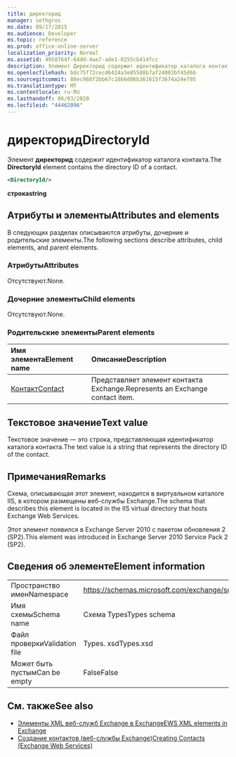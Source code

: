 ```yaml
---
title: директорид
manager: sethgros
ms.date: 09/17/2015
ms.audience: Developer
ms.topic: reference
ms.prod: office-online-server
localization_priority: Normal
ms.assetid: 4958764f-64dd-4ae7-ade1-0255cb414fcc
description: Элемент Директорид содержит идентификатор каталога контакта.
ms.openlocfilehash: bdc75f72cecd6424a3e85588b7af24003bf45d6b
ms.sourcegitcommit: 88ec988f2bb67c1866d06b361615f3674a24e795
ms.translationtype: MT
ms.contentlocale: ru-RU
ms.lasthandoff: 06/03/2020
ms.locfileid: "44462096"
---
```

# <a name="directoryid"></a><span data-ttu-id="48839-103">директорид</span><span class="sxs-lookup"><span data-stu-id="48839-103">DirectoryId</span></span>

<span data-ttu-id="48839-104">Элемент **директорид** содержит идентификатор каталога контакта.</span><span class="sxs-lookup"><span data-stu-id="48839-104">The **DirectoryId** element contains the directory ID of a contact.</span></span> 
  
```XML
<DirectoryId/>
```

 <span data-ttu-id="48839-105">**строка**</span><span class="sxs-lookup"><span data-stu-id="48839-105">**string**</span></span>
## <a name="attributes-and-elements"></a><span data-ttu-id="48839-106">Атрибуты и элементы</span><span class="sxs-lookup"><span data-stu-id="48839-106">Attributes and elements</span></span>

<span data-ttu-id="48839-107">В следующих разделах описываются атрибуты, дочерние и родительские элементы.</span><span class="sxs-lookup"><span data-stu-id="48839-107">The following sections describe attributes, child elements, and parent elements.</span></span>
  
### <a name="attributes"></a><span data-ttu-id="48839-108">Атрибуты</span><span class="sxs-lookup"><span data-stu-id="48839-108">Attributes</span></span>

<span data-ttu-id="48839-109">Отсутствуют.</span><span class="sxs-lookup"><span data-stu-id="48839-109">None.</span></span>
  
### <a name="child-elements"></a><span data-ttu-id="48839-110">Дочерние элементы</span><span class="sxs-lookup"><span data-stu-id="48839-110">Child elements</span></span>

<span data-ttu-id="48839-111">Отсутствуют.</span><span class="sxs-lookup"><span data-stu-id="48839-111">None.</span></span>
  
### <a name="parent-elements"></a><span data-ttu-id="48839-112">Родительские элементы</span><span class="sxs-lookup"><span data-stu-id="48839-112">Parent elements</span></span>

|<span data-ttu-id="48839-113">**Имя элемента**</span><span class="sxs-lookup"><span data-stu-id="48839-113">**Element name**</span></span>|<span data-ttu-id="48839-114">**Описание**</span><span class="sxs-lookup"><span data-stu-id="48839-114">**Description**</span></span>|
|:-----|:-----|
|[<span data-ttu-id="48839-115">Контакт</span><span class="sxs-lookup"><span data-stu-id="48839-115">Contact</span></span>](contact.md) <br/> |<span data-ttu-id="48839-116">Представляет элемент контакта Exchange.</span><span class="sxs-lookup"><span data-stu-id="48839-116">Represents an Exchange contact item.</span></span>  <br/> |
   
## <a name="text-value"></a><span data-ttu-id="48839-117">Текстовое значение</span><span class="sxs-lookup"><span data-stu-id="48839-117">Text value</span></span>

<span data-ttu-id="48839-118">Текстовое значение — это строка, представляющая идентификатор каталога контакта.</span><span class="sxs-lookup"><span data-stu-id="48839-118">The text value is a string that represents the directory ID of the contact.</span></span>
  
## <a name="remarks"></a><span data-ttu-id="48839-119">Примечания</span><span class="sxs-lookup"><span data-stu-id="48839-119">Remarks</span></span>

<span data-ttu-id="48839-120">Схема, описывающая этот элемент, находится в виртуальном каталоге IIS, в котором размещены веб-службы Exchange.</span><span class="sxs-lookup"><span data-stu-id="48839-120">The schema that describes this element is located in the IIS virtual directory that hosts Exchange Web Services.</span></span>
  
<span data-ttu-id="48839-121">Этот элемент появился в Exchange Server 2010 с пакетом обновления 2 (SP2).</span><span class="sxs-lookup"><span data-stu-id="48839-121">This element was introduced in Exchange Server 2010 Service Pack 2 (SP2).</span></span>
  
## <a name="element-information"></a><span data-ttu-id="48839-122">Сведения об элементе</span><span class="sxs-lookup"><span data-stu-id="48839-122">Element information</span></span>

|||
|:-----|:-----|
|<span data-ttu-id="48839-123">Пространство имен</span><span class="sxs-lookup"><span data-stu-id="48839-123">Namespace</span></span>  <br/> |https://schemas.microsoft.com/exchange/services/2006/types  <br/> |
|<span data-ttu-id="48839-124">Имя схемы</span><span class="sxs-lookup"><span data-stu-id="48839-124">Schema name</span></span>  <br/> |<span data-ttu-id="48839-125">Схема Types</span><span class="sxs-lookup"><span data-stu-id="48839-125">Types schema</span></span>  <br/> |
|<span data-ttu-id="48839-126">Файл проверки</span><span class="sxs-lookup"><span data-stu-id="48839-126">Validation file</span></span>  <br/> |<span data-ttu-id="48839-127">Types. xsd</span><span class="sxs-lookup"><span data-stu-id="48839-127">Types.xsd</span></span>  <br/> |
|<span data-ttu-id="48839-128">Может быть пустым</span><span class="sxs-lookup"><span data-stu-id="48839-128">Can be empty</span></span>  <br/> |<span data-ttu-id="48839-129">False</span><span class="sxs-lookup"><span data-stu-id="48839-129">False</span></span>  <br/> |
   
## <a name="see-also"></a><span data-ttu-id="48839-130">См. также</span><span class="sxs-lookup"><span data-stu-id="48839-130">See also</span></span>

- [<span data-ttu-id="48839-131">Элементы XML веб-служб Exchange в Exchange</span><span class="sxs-lookup"><span data-stu-id="48839-131">EWS XML elements in Exchange</span></span>](ews-xml-elements-in-exchange.md)
- [<span data-ttu-id="48839-132">Создание контактов (веб-службы Exchange)</span><span class="sxs-lookup"><span data-stu-id="48839-132">Creating Contacts (Exchange Web Services)</span></span>](https://msdn.microsoft.com/library/4845917e-70d1-481c-bbd7-011ec6571789%28Office.15%29.aspx)

